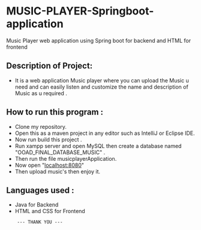 # MUSIC-PLAYER-Springboot-application
Music Player web application using Spring boot for backend and HTML for frontend


## Description of Project:
- It is a web application Music player where you can upload the Music u need and can easily listen and customize the name and description of Music as u required .


## How to run this program :
- Clone my repository.
- Open this as a maven project in any editor such as IntelliJ or Eclipse IDE.
- Now run build this project .
- Run xampp server and open MySQL then create a database named "OOAD_FINAL_DATABASE_MUSIC" .
- Then run the file musicplayerApplication.
- Now open "[localhost:8080](http://localhost:8080/)"
- Then upload music's then enjoy it.


## Languages used : 
- Java for Backend
- HTML and CSS for Frontend


```
    --- THANK YOU ---
```
